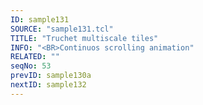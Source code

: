 ```yaml
---
ID: sample131
SOURCE: "sample131.tcl"
TITLE: "Truchet multiscale tiles"
INFO: "<BR>Continuos scrolling animation"
RELATED: ""
seqNo: 53
prevID: sample130a
nextID: sample132
---
```

